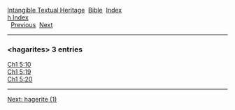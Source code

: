 [Intangible Textual Heritage](../../index)  [Bible](../index) 
[Index](index)   
[h Index](_h_)  
  [Previous](c05032)  [Next](c05034) 

------------------------------------------------------------------------

### &lt;hagarites&gt; 3 entries

[Ch1 5:10](../kjv/ch1005.htm#010)  
[Ch1 5:19](../kjv/ch1005.htm#019)  
[Ch1 5:20](../kjv/ch1005.htm#020)  

------------------------------------------------------------------------

[Next: hagerite (1)](c05034)
